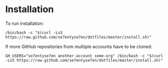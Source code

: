 # Installation

To run installation:

    /bin/bash -c "$(curl -LsS https://raw.github.com/se7entyse7en/dotfiles/master/install.sh)"

If more GitHub repositories from multiple accounts have to be cloned:

    GH_USERS="se7entyse7en another-account some-org" /bin/bash -c "$(curl -LsS https://raw.github.com/se7entyse7en/dotfiles/master/install.sh)"
